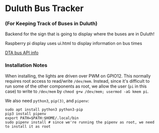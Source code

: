 # Duluth Bus Tracker 
### (For Keeping Track of Buses in Duluth)

Backend for the sign that is going to display where the buses are in Duluth!

Raspberry pi display uses ui.html to display information on bus times

[DTA bus API info](https://www.duluthtransit.com/home/doing-business/developer-resources/)

### Installation Notes
When installing, the lights are driven over PWM on GPIO12. This normally
requires root access to read/write `/dev/mem`. Instead, since it's difficult
to run some of the other components as root, we allow the user (`pi` in this
case) to write to `/dev/mem` by `chmod g+w /dev/mem; usermod -aG kmem pi`.

We also need `python3`, `pip(3)`, and `pipenv`:
```
sudo apt install python3 python3-pip
pip3 install pipenv
export PATH=$PATH:$HOME/.local/bin
sudo pipenv install # since we're running the pipenv as root, we need to install it as root
```
